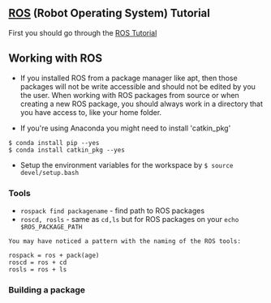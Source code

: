 ## [ROS](http://www.ros.org/) (Robot Operating System) Tutorial

First you should go through the [ROS Tutorial](http://wiki.ros.org/)

## Working with ROS

* If you installed ROS from a package manager like apt, then those packages will not be write accessible and should not be edited by you the user. When working with ROS packages from source or when creating a new ROS package, you should always work in a directory that you have access to, like your home folder.

* If you're using Anaconda you might need to install 'catkin_pkg'

~~~
$ conda install pip --yes
$ conda install catkin_pkg --yes
~~~

* Setup the environment variables for the workspace by `$ source devel/setup.bash`

### Tools

* `rospack find packagename` - find path to ROS packages
* `roscd, rosls` - same as `cd,ls` but for ROS packages on your `echo $ROS_PACKAGE_PATH`

~~~
You may have noticed a pattern with the naming of the ROS tools:

rospack = ros + pack(age)
roscd = ros + cd
rosls = ros + ls
~~~

### Building a package